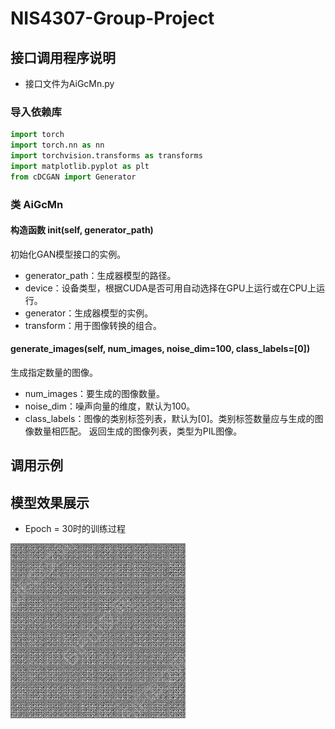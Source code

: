 # NIS4307-Group-Project

## 接口调用程序说明
- 接口文件为AiGcMn.py

### 导入依赖库

```python
import torch
import torch.nn as nn
import torchvision.transforms as transforms
import matplotlib.pyplot as plt
from cDCGAN import Generator
```



### 类 AiGcMn
#### 构造函数 __init__(self, generator_path)
初始化GAN模型接口的实例。

- generator_path：生成器模型的路径。
- device：设备类型，根据CUDA是否可用自动选择在GPU上运行或在CPU上运行。
- generator：生成器模型的实例。
- transform：用于图像转换的组合。

####  generate_images(self, num_images, noise_dim=100, class_labels=[0])
生成指定数量的图像。
- num_images：要生成的图像数量。
- noise_dim：噪声向量的维度，默认为100。
- class_labels：图像的类别标签列表，默认为[0]。类别标签数量应与生成的图像数量相匹配。
返回生成的图像列表，类型为PIL图像。

## 调用示例


## 模型效果展示
- Epoch = 30时的训练过程


![](https://github.com/xuhengjing020504/NIS4307-Group-Project/blob/main/sample.gif)

